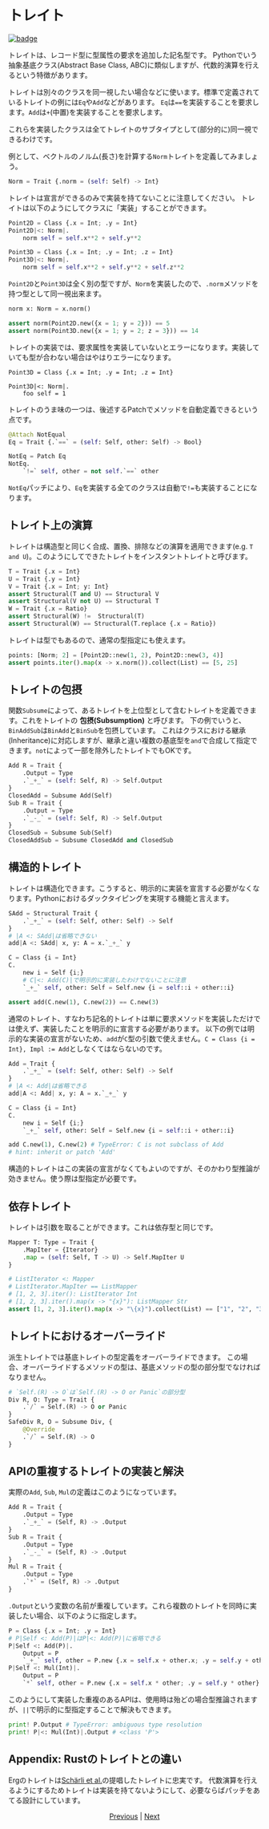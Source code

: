 # トレイト

[![badge](https://img.shields.io/endpoint.svg?url=https%3A%2F%2Fgezf7g7pd5.execute-api.ap-northeast-1.amazonaws.com%2Fdefault%2Fsource_up_to_date%3Fowner%3Derg-lang%26repos%3Derg%26ref%3Dmain%26path%3Ddoc/EN/syntax/type/03_trait.md%26commit_hash%3Dbaf9e9597fbe528ed07a354a2b145e42ceef9e42)](https://gezf7g7pd5.execute-api.ap-northeast-1.amazonaws.com/default/source_up_to_date?owner=erg-lang&repos=erg&ref=main&path=doc/EN/syntax/type/03_trait.md&commit_hash=baf9e9597fbe528ed07a354a2b145e42ceef9e42)

トレイトは、レコード型に型属性の要求を追加した記名型です。
Pythonでいう抽象基底クラス(Abstract Base Class, ABC)に類似しますが、代数的演算を行えるという特徴があります。

トレイトは別々のクラスを同一視したい場合などに使います。標準で定義されているトレイトの例には`Eq`や`Add`などがあります。
`Eq`は`==`を実装することを要求します。`Add`は`+`(中置)を実装することを要求します。

これらを実装したクラスは全てトレイトのサブタイプとして(部分的に)同一視できるわけです。

例として、ベクトルのノルム(長さ)を計算する`Norm`トレイトを定義してみましょう。

```python
Norm = Trait {.norm = (self: Self) -> Int}
```

トレイトは宣言ができるのみで実装を持てないことに注意してください。
トレイトは以下のようにしてクラスに「実装」することができます。

```python
Point2D = Class {.x = Int; .y = Int}
Point2D|<: Norm|.
    norm self = self.x**2 + self.y**2

Point3D = Class {.x = Int; .y = Int; .z = Int}
Point3D|<: Norm|.
    norm self = self.x**2 + self.y**2 + self.z**2
```

`Point2D`と`Point3D`は全く別の型ですが、`Norm`を実装したので、`.norm`メソッドを持つ型として同一視出来ます。

```python
norm x: Norm = x.norm()

assert norm(Point2D.new({x = 1; y = 2})) == 5
assert norm(Point3D.new({x = 1; y = 2; z = 3})) == 14
```

トレイトの実装では、要求属性を実装していないとエラーになります。実装していても型が合わない場合はやはりエラーになります。

```python,compile_fail
Point3D = Class {.x = Int; .y = Int; .z = Int}

Point3D|<: Norm|.
    foo self = 1
```

トレイトのうま味の一つは、後述するPatchでメソッドを自動定義できるという点です。

```python
@Attach NotEqual
Eq = Trait {.`==` = (self: Self, other: Self) -> Bool}

NotEq = Patch Eq
NotEq.
    `!=` self, other = not self.`==` other
```

`NotEq`パッチにより、`Eq`を実装する全てのクラスは自動で`!=`も実装することになります。

## トレイト上の演算

トレイトは構造型と同じく合成、置換、排除などの演算を適用できます(e.g. `T and U`)。このようにしてできたトレイトをインスタントトレイトと呼びます。

```python
T = Trait {.x = Int}
U = Trait {.y = Int}
V = Trait {.x = Int; y: Int}
assert Structural(T and U) == Structural V
assert Structural(V not U) == Structural T
W = Trait {.x = Ratio}
assert Structural(W) !=  Structural(T)
assert Structural(W) == Structural(T.replace {.x = Ratio})
```

トレイトは型でもあるので、通常の型指定にも使えます。

```python
points: [Norm; 2] = [Point2D::new(1, 2), Point2D::new(3, 4)]
assert points.iter().map(x -> x.norm()).collect(List) == [5, 25]
```

## トレイトの包摂

関数`Subsume`によって、あるトレイトを上位型として含むトレイトを定義できます。これをトレイトの __包摂(Subsumption)__ と呼びます。
下の例でいうと、`BinAddSub`は`BinAdd`と`BinSub`を包摂しています。
これはクラスにおける継承(Inheritance)に対応しますが、継承と違い複数の基底型を`and`で合成して指定できます。`not`によって一部を除外したトレイトでもOKです。

```python
Add R = Trait {
    .Output = Type
    .`_+_` = (self: Self, R) -> Self.Output
}
ClosedAdd = Subsume Add(Self)
Sub R = Trait {
    .Output = Type
    .`_-_` = (self: Self, R) -> Self.Output
}
ClosedSub = Subsume Sub(Self)
ClosedAddSub = Subsume ClosedAdd and ClosedSub
```

## 構造的トレイト

トレイトは構造化できます。こうすると、明示的に実装を宣言する必要がなくなります。Pythonにおけるダックタイピングを実現する機能と言えます。

```python
SAdd = Structural Trait {
    .`_+_` = (self: Self, other: Self) -> Self
}
# |A <: SAdd|は省略できない
add|A <: SAdd| x, y: A = x.`_+_` y

C = Class {i = Int}
C.
    new i = Self {i;}
    # C|<: Add(C)|で明示的に実装したわけでないことに注意
    `_+_` self, other: Self = Self.new {i = self::i + other::i}

assert add(C.new(1), C.new(2)) == C.new(3)
```

通常のトレイト、すなわち記名的トレイトは単に要求メソッドを実装しただけでは使えず、実装したことを明示的に宣言する必要があります。
以下の例では明示的な実装の宣言がないため、`add`が`C`型の引数で使えません。`C = Class {i = Int}, Impl := Add`としなくてはならないのです。

```python
Add = Trait {
    .`_+_` = (self: Self, other: Self) -> Self
}
# |A <: Add|は省略できる
add|A <: Add| x, y: A = x.`_+_` y

C = Class {i = Int}
C.
    new i = Self {i;}
    `_+_` self, other: Self = Self.new {i = self::i + other::i}

add C.new(1), C.new(2) # TypeError: C is not subclass of Add
# hint: inherit or patch 'Add'
```

構造的トレイトはこの実装の宣言がなくてもよいのですが、そのかわり型推論が効きません。使う際は型指定が必要です。

## 依存トレイト

トレイトは引数を取ることができます。これは依存型と同じです。

```python
Mapper T: Type = Trait {
    .MapIter = {Iterator}
    .map = (self: Self, T -> U) -> Self.MapIter U
}

# ListIterator <: Mapper
# ListIterator.MapIter == ListMapper
# [1, 2, 3].iter(): ListIterator Int
# [1, 2, 3].iter().map(x -> "{x}"): ListMapper Str
assert [1, 2, 3].iter().map(x -> "\{x}").collect(List) == ["1", "2", "3"]
```

## トレイトにおけるオーバーライド

派生トレイトでは基底トレイトの型定義をオーバーライドできます。
この場合、オーバーライドするメソッドの型は、基底メソッドの型の部分型でなければなりません。

```python
# `Self.(R) -> O`は`Self.(R) -> O or Panic`の部分型
Div R, O: Type = Trait {
    .`/` = Self.(R) -> O or Panic
}
SafeDiv R, O = Subsume Div, {
    @Override
    .`/` = Self.(R) -> O
}
```

## APIの重複するトレイトの実装と解決

実際の`Add`, `Sub`, `Mul`の定義はこのようになっています。

```python
Add R = Trait {
    .Output = Type
    .`_+_` = (Self, R) -> .Output
}
Sub R = Trait {
    .Output = Type
    .`_-_` = (Self, R) -> .Output
}
Mul R = Trait {
    .Output = Type
    .`*` = (Self, R) -> .Output
}
```

`.Output`という変数の名前が重複しています。これら複数のトレイトを同時に実装したい場合、以下のように指定します。

```python
P = Class {.x = Int; .y = Int}
# P|Self <: Add(P)|はP|<: Add(P)|に省略できる
P|Self <: Add(P)|.
    Output = P
    `_+_` self, other = P.new {.x = self.x + other.x; .y = self.y + other.y}
P|Self <: Mul(Int)|.
    Output = P
    `*` self, other = P.new {.x = self.x * other; .y = self.y * other}
```

このようにして実装した重複のあるAPIは、使用時は殆どの場合型推論されますが、`||`で明示的に型指定することで解決もできます。

```python
print! P.Output # TypeError: ambiguous type resolution
print! P|<: Mul(Int)|.Output # <class 'P'>
```

## Appendix: Rustのトレイトとの違い

Ergのトレイトは[Schärli et al.](https://www.ptidej.net/courses/ift6251/fall06/presentations/061122/061122.doc.pdf)の提唱したトレイトに忠実です。
代数演算を行えるようにするためトレイトは実装を持てないようにして、必要ならばパッチをあてる設計にしています。

<p align='center'>
    <a href='./02_basic.md'>Previous</a> | <a href='./04_class.md'>Next</a>
</p>
